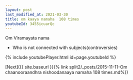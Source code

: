```yaml
---
layout: post
last_modified_at: 2021-03-30
title: om kaaya namaha  108 times
youtubeId: 3455icuarQc
---
```

 
 
Om Viramayata nama 
 
 -  Who is not connected with subjects(controversies) 
 
  
 
  
 
 
 
 
 
 


{% include youtubePlayer.html id=page.youtubeId %}
 
[Next]({{ site.baseurl }}{% link  split2/_posts/2015-11-11-Om chaanooraandhra nishoodanaaya namaha 108 times.md%})
 
